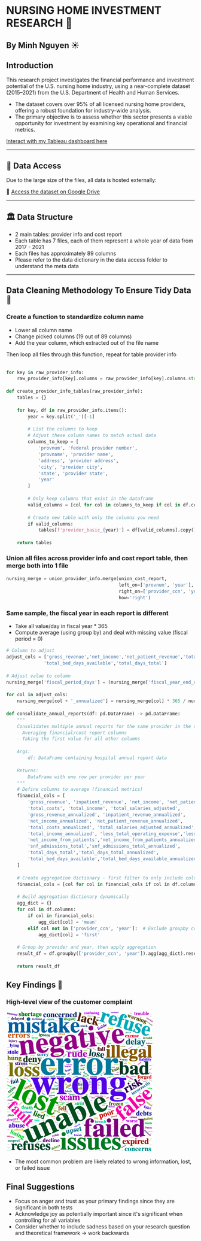 # NURSING HOME INVESTMENT RESEARCH 🏥

## By Minh Nguyen ☀️

## Introduction
This research project investigates the financial performance and investment potential of the U.S. nursing home industry, using a near-complete dataset (2015–2021) from the U.S. Department of Health and Human Services.
- The dataset covers over 95% of all licensed nursing home providers, offering a robust foundation for industry-wide analysis.
- The primary objective is to assess whether this sector presents a viable opportunity for investment by examining key operational and financial metrics.

[Interact with my Tableau dashboard here](https://public.tableau.com/app/profile/minh.nguyen5432/viz/nursing_dashboard/FinancialPerformance)

---

## 📂 Data Access

Due to the large size of the files, all data is hosted externally:

🔗 [Access the dataset on Google Drive](https://drive.google.com/drive/folders/1tA6BRJbabY_oJSWi-kBEqZZwCEJ2o9Sp)

---

## 🏛 Data Structure
- 2 main tables: provider info and cost report
- Each table has 7 files, each of them represent a whole year of data from 2017 - 2021
- Each files has approximately 89 columns
- Please refer to the data dictionary in the data access folder to understand the meta data

---

## Data Cleaning Methodology To Ensure Tidy Data 🧹

### Create a function to standardize column name
- Lower all column name
- Change picked columns (19 out of 89 columns)
- Add the year column, which extracted out of the file name

Then loop all files through this function, repeat for table provider info

```python

for key in raw_provider_info:
    raw_provider_info[key].columns = raw_provider_info[key].columns.str.lower()

def create_provider_info_tables(raw_provider_info):
    tables = {}
    
    for key, df in raw_provider_info.items():
        year = key.split('_')[-1]
        
        # List the columns to keep
        # Adjust these column names to match actual data
        columns_to_keep = [
            'provnum', 'federal provider number',
            'provname', 'provider name',
            'address', 'provider address',
            'city', 'provider city',
            'state', 'provider state',
            'year'
        ]
        
        # Only keep columns that exist in the dataframe
        valid_columns = [col for col in columns_to_keep if col in df.columns]
        
        # Create new table with only the columns you need
        if valid_columns:
            tables[f'provider_basic_{year}'] = df[valid_columns].copy()
    
    return tables
```

### Union all files across provider info and cost report table, then merge both into 1 file

```python
nursing_merge = union_provider_info.merge(union_cost_report, 
                                          left_on=['provnum', 'year'], 
                                          right_on=['provider_ccn', 'year'], 
                                          how='right')

```

### Same sample, the fiscal year in each report is different
- Take all value/day in fiscal year * 365
- Compute average (using group by) and deal with missing value (fiscal period = 0)
```python
# Column to adjust
adjust_cols = ['gross_revenue','net_income','net_patient_revenue','total_costs','total_salaries_adjusted','total_income','less_total_operating_expense','net_income_from_patients','other_revenue','snf_admissions_total',
              'total_bed_days_available','total_days_total']

# Adjust value to column
nursing_merge['fiscal_period_days'] = (nursing_merge['fiscal_year_end_date'] - nursing_merge['fiscal_year_begin_date']).dt.days

for col in adjust_cols:
    nursing_merge[col + '_annualized'] = nursing_merge[col] * 365 / nursing_merge['fiscal_period_days']

def consolidate_annual_reports(df: pd.DataFrame) -> pd.DataFrame:
    """
    Consolidates multiple annual reports for the same provider in the same year by:
    - Averaging financial/cost report columns
    - Taking the first value for all other columns
    
    Args:
        df: DataFrame containing hospital annual report data
        
    Returns:
        DataFrame with one row per provider per year
    """
    # Define columns to average (financial metrics)
    financial_cols = [
        'gross_revenue', 'inpatient_revenue', 'net_income', 'net_patient_revenue',
        'total_costs', 'total_income', 'total_salaries_adjusted',
        'gross_revenue_annualized', 'inpatient_revenue_annualized', 
        'net_income_annualized', 'net_patient_revenue_annualized',
        'total_costs_annualized', 'total_salaries_adjusted_annualized', 
        'total_income_annualized', 'less_total_operating_expense','less_total_operating_expense_annualized',
        'net_income_from_patients','net_income_from_patients_annualized','other_revenue','other_revenue_annualized',
        'snf_admissions_total','snf_admissions_total_annualized',
        'total_days_total','total_days_total_annualized',
        'total_bed_days_available','total_bed_days_available_annualized'
    ]
    
    # Create aggregation dictionary - first filter to only include columns that exist in df
    financial_cols = [col for col in financial_cols if col in df.columns]
    
    # Build aggregation dictionary dynamically
    agg_dict = {}
    for col in df.columns:
        if col in financial_cols:
            agg_dict[col] = 'mean'
        elif col not in ['provider_ccn', 'year']:  # Exclude groupby columns
            agg_dict[col] = 'first'
    
    # Group by provider and year, then apply aggregation
    result_df = df.groupby(['provider_ccn', 'year']).agg(agg_dict).reset_index()
    
    return result_df
```

## Key Findings 🔑

### High-level view of the customer complaint
![Word Cloud](https://github.com/minhnbnguyen/DATA-332/blob/main/Chase_Complaint_Analysis/visualization/wordcloud.png)
- The most common problem are likely related to wrong information, lost, or failed issue


## Final Suggestions
- Focus on anger and trust as your primary findings since they are significant in both tests
- Acknowledge joy as potentially important since it's significant when controlling for all variables
- Consider whether to include sadness based on your research question and theoretical framework -> work backwards
